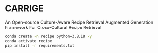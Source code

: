 # CARRIGE
An Open-source Culture-Aware Recipe Retrieval Augmented Generation Framework For Cross-Cultural Recipe Retrieval

```bash
conda create -n recipe python=3.8.18 -y
conda activate recipe
pip install -r requirements.txt